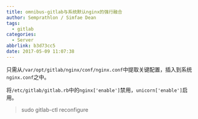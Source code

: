 ```yaml
---
title: omnibus-gitlab与系统默认nginx的强行融合
author: Semprathlon / Simfae Dean
tags:
  - gitlab
categories:
  - Server
abbrlink: b3d73cc5
date: 2017-05-09 11:07:38
---
```

只需从`/var/opt/gitlab/nginx/conf/nginx.conf`中提取关键配置，插入到系统`nginx.conf`之中。

将`/etc/gitlab/gitlab.rb`中的`nginx['enable']`禁用，`unicorn['enable']`启用。

> sudo gitlab-ctl reconfigure